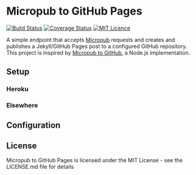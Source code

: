 # Micropub to GitHub Pages

[![Build Status](https://travis-ci.org/lildude/micropub-github-pages.svg?branch=master)](https://travis-ci.org/lildude/micropub-github-pages) [![Coverage Status](https://coveralls.io/repos/github/lildude/micropub-github-pages/badge.svg)](https://coveralls.io/github/lildude/micropub-github-pages) [![MIT Licence](https://img.shields.io/badge/license-MIT-blue.svg?maxAge=31622400)](https://opensource.org/licenses/MIT)

A simple endpoint that accepts [Micropub](http://micropub.net/) requests and creates and publishes a Jekyll/GitHub Pages post to a configured GitHub repository.  This project is inspired by [Micropub to GitHub](https://github.com/voxpelli/webpage-micropub-to-github), a Node.js implementation.

## Setup

### Heroku

### Elsewhere

## Configuration

## License

Micropub to GitHub Pages is licensed under the MIT License - see the LICENSE.md file for details
